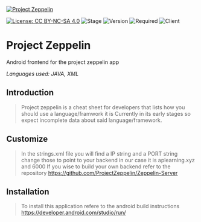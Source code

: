 [![Project Zeppelin](https://raw.githubusercontent.com/MattZK/ProjectZeppelin/master/src/img/project-zeppelin-readme.png)](https://mattzk.github.io/ProjectZeppelin)

[![License: CC BY-NC-SA 4.0](https://img.shields.io/badge/License-CC%20BY--NC--SA%204.0-lightgrey.svg)](https://creativecommons.org/licenses/by-nc-sa/4.0/)
![Stage](https://img.shields.io/badge/Stage-Beta-orange.svg)
![Version](https://img.shields.io/badge/Version-1.0-green.svg)
![Required](https://img.shields.io/badge/Requires-backend-orange.svg)
![Client](https://img.shields.io/badge/Client-Android-green.svg)
# Project Zeppelin
Android frontend for the project zeppelin app

*Languages used:  JAVA, XML*



## Introduction

> Project zeppelin is a cheat sheet for developers that lists how you should use a language/framwork
it is Currently in its early stages so expect incomplete data about said language/framework. 

## Customize

> In the strings.xml file you will find a IP string and a PORT string change those to point to your backend in our case it is aplearning.xyz and 6000
If you wise to build your own backend refer to the repository https://github.com/ProjectZeppelin/Zeppelin-Server

## Installation

> To install this application refere to the android build instructions https://developer.android.com/studio/run/
